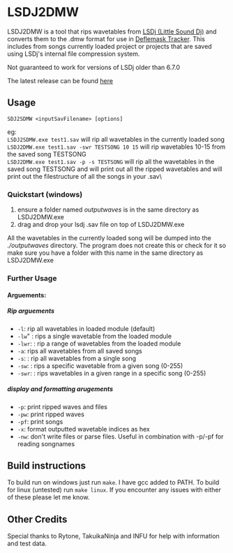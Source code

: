 # LSDJ2DMW
LSDJ2DMW is a tool that rips wavetables from [LSDj (Little Sound Dj)](https://www.littlesounddj.com/) and converts them to the .dmw format for use in [Deflemask Tracker](https://deflemask.com/).
This includes from songs currently loaded project or projects that are saved using LSDj's internal file compression system.

Not guaranteed to work for versions of LSDj older than 6.7.0

The latest release can be found [here](https://github.com/Pegmode/LSDJ2DMW/releases)

## Usage
`SDJ2SDMW <inputSavFilename> [options]`
 
eg: \
`LSDJ2SDMW.exe test1.sav` will rip all wavetables in the currently loaded song\
`LSDJ2DMW.exe test1.sav -swr TESTSONG 10 15` will rip wavetables 10-15 from the saved song TESTSONG\
`LSDJ2DMW.exe test1.sav -p -s TESTSONG` will rip all the wavetables in the saved song TESTSONG and will print out all the ripped wavetables and will print out the filestructure of all the songs in your .sav\

### Quickstart (windows)
1. ensure a folder named *outputwaves* is in the same directory as LSDJ2DMW.exe
2. drag and drop your lsdj .sav file on top of LSDJ2DMW.exe

All the wavetables in the currently loaded song will be dumped into the *./outputwaves* directory. The program does not create this or check for it so make sure you have a folder with this name in the same directory as LSDJ2DMW.exe

### Further Usage
#### Arguements:
##### Rip arguements
* `-l`: rip all wavetables in loaded module (default)
* `-lw`" <wavenumber>: rips a single wavetable from the loaded module
* `-lwr`: <startWaveNumber>: rip a range of wavetables from the loaded module
* `-a`: rips all wavetables from all saved songs
* `-s`: <songname>: rip all wavetables from a single song
* `-sw`: <songname> <wavenumber>: rips a specific wavetable from a given song (0-255)
* `-swr`: <songname> <startWaveNumber> <endWaveNumber>: rips wavetables in a given range in a specific song (0-255)
##### display and formatting arugements
* `-p`: print ripped waves and files
* `-pw`: print ripped waves
* `-pf`: print songs
* `-x`: format outputted wavetable indices as hex
* `-nw`: don't write files or parse files. Useful in combination with -p/-pf for reading songnames

## Build instructions
To build run on windows just run `make`. I have gcc added to PATH. To build for linux (untested) run `make linux`. If you encounter any issues with either of these please let me know.

## Other Credits
Special thanks to Rytone, TakuikaNinja and INFU for help with information and test data.
